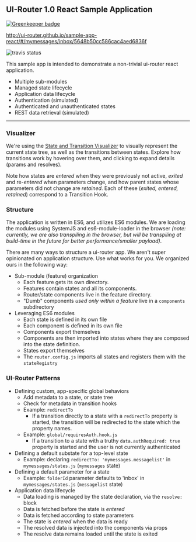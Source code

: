 ## UI-Router 1.0 React Sample Application

[![Greenkeeper badge](https://badges.greenkeeper.io/ui-router/sample-app-react.svg)](https://greenkeeper.io/)

http://ui-router.github.io/sample-app-react/#/mymessages/inbox/5648b50cc586cac4aed6836f

<img src="https://travis-ci.org/ui-router/sample-app-react.svg?branch=master" alt="travis status">

This sample app is intended to demonstrate a non-trivial ui-router react application.

- Multiple sub-modules
- Managed state lifecycle
- Application data lifecycle
- Authentication (simulated)
- Authenticated and unauthenticated states
- REST data retrieval (simulated)

---

### Visualizer

We're using the [State and Transition Visualizer](http://github.com/ui-router/visualizer) to visually represent
the current state tree, as well as the transitions between states.  Explore how transitions work by hovering
over them, and clicking to expand details (params and resolves).

Note how states are _entered_ when they were previously not active, _exited_ and re-_entered_ when parameters change,
 and how parent states whose parameters did not change are _retained_.  Each of these (_exited, entered, retained_)
 correspond to a Transition Hook.

### Structure

The application is written in ES6, and utilizes ES6 modules.  We are loading the modules using SystemJS and es6-module-loader in the browser _(note: currently, we are also transpiling in the browser, but will be transpiling at build-time in the future for better performance/smaller payload)_.

There are many ways to structure a ui-router app.  We aren't super opinionated on application structure.  Use what works for you.  We organized ours in the following way:

- Sub-module (feature) organization
  - Each feature gets its own directory.
  - Features contain states and all its components.
  - Router/state components live in the feature directory.
  - "Dumb" components _used only within a feature_ live in a `components` subdirectory
- Leveraging ES6 modules
  - Each state is defined in its own file
  - Each component is defined in its own file
  - Components export themselves
  - Components are then imported into states where they are composed into the state definition.
  - States export themselves
  - The `router.config.js` imports all states and registers them with the `stateRegistry`

### UI-Router Patterns

- Defining custom, app-specific global behaviors
  - Add metadata to a state, or state tree
  - Check for metadata in transition hooks
  - Example: `redirectTo`
    - If a transition directly to a state with a `redirectTo` property is started,
    the transition will be redirected to the state which the property names.
  - Example: `global/requiresAuth.hook.js`
    - If a transition to a state with a truthy `data.authRequired: true` property is started and the user is not currently authenticated
- Defining a default substate for a top-level state
  - Example: declaring `redirectTo: 'mymessages.messagelist'` in `mymessages/states.js` (`mymessages` state)
- Defining a default parameter for a state
  - Example: `folderId` parameter defaults to 'inbox' in `mymessages/states.js` (`messagelist` state)
- Application data lifecycle
  - Data loading is managed by the state declaration, via the `resolve:` block
  - Data is fetched before the state is _entered_
  - Data is fetched according to state parameters
  - The state is _entered_ when the data is ready
  - The resolved data is injected into the components via props
  - The resolve data remains loaded until the state is exited
